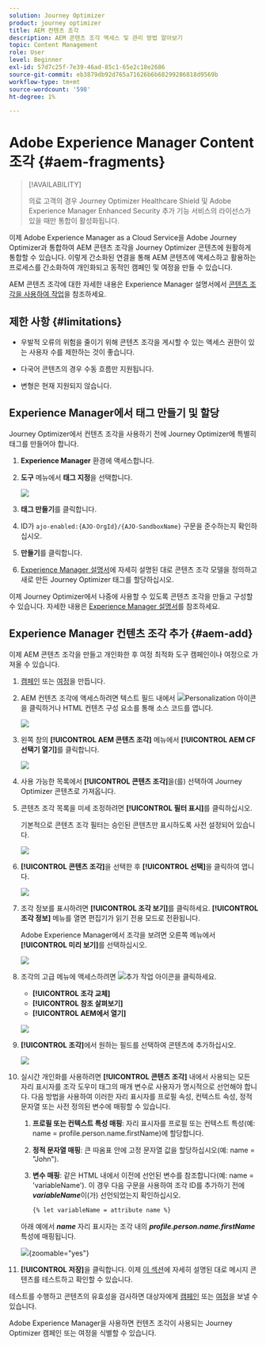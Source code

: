 ```yaml
---
solution: Journey Optimizer
product: journey optimizer
title: AEM 컨텐츠 조각
description: AEM 콘텐츠 조각 액세스 및 관리 방법 알아보기
topic: Content Management
role: User
level: Beginner
exl-id: 57d7c25f-7e39-46ad-85c1-65e2c18e2686
source-git-commit: eb3879db92d765a71626b6b68299286818d9569b
workflow-type: tm+mt
source-wordcount: '598'
ht-degree: 1%

---
```


# Adobe Experience Manager Content 조각 {#aem-fragments}

>[!AVAILABILITY]
>
> 의료 고객의 경우 Journey Optimizer Healthcare Shield 및 Adobe Experience Manager Enhanced Security 추가 기능 서비스의 라이선스가 있을 때만 통합이 활성화됩니다.

이제 Adobe Experience Manager as a Cloud Service을 Adobe Journey Optimizer과 통합하여 AEM 콘텐츠 조각을 Journey Optimizer 콘텐츠에 원활하게 통합할 수 있습니다. 이렇게 간소화된 연결을 통해 AEM 콘텐츠에 액세스하고 활용하는 프로세스를 간소화하여 개인화되고 동적인 캠페인 및 여정을 만들 수 있습니다.

AEM 콘텐츠 조각에 대한 자세한 내용은 Experience Manager 설명서에서 [콘텐츠 조각을 사용하여 작업](https://experienceleague.adobe.com/ko/docs/experience-manager-cloud-service/content/sites/administering/content-fragments/overview)을 참조하세요.

## 제한 사항 {#limitations}

* 우발적 오류의 위험을 줄이기 위해 콘텐츠 조각을 게시할 수 있는 액세스 권한이 있는 사용자 수를 제한하는 것이 좋습니다.

* 다국어 콘텐츠의 경우 수동 흐름만 지원됩니다.

* 변형은 현재 지원되지 않습니다.

## Experience Manager에서 태그 만들기 및 할당

Journey Optimizer에서 컨텐츠 조각을 사용하기 전에 Journey Optimizer에 특별히 태그를 만들어야 합니다.

1. **Experience Manager** 환경에 액세스합니다.

1. **도구** 메뉴에서 **태그 지정**&#x200B;을 선택합니다.

   ![](assets/do-not-localize/aem_tag_1.png)

1. **태그 만들기**&#x200B;를 클릭합니다.

1. ID가 `ajo-enabled:{AJO-OrgId}/{AJO-SandboxName}` 구문을 준수하는지 확인하십시오.

1. **만들기**&#x200B;를 클릭합니다.

1. [Experience Manager 설명서](https://experienceleague.adobe.com/ko/docs/experience-manager-cloud-service/content/sites/administering/content-fragments/content-fragment-models)에 자세히 설명된 대로 콘텐츠 조각 모델을 정의하고 새로 만든 Journey Optimizer 태그를 할당하십시오.

이제 Journey Optimizer에서 나중에 사용할 수 있도록 콘텐츠 조각을 만들고 구성할 수 있습니다. 자세한 내용은 [Experience Manager 설명서](https://experienceleague.adobe.com/ko/docs/experience-manager-cloud-service/content/sites/administering/content-fragments/managing)를 참조하세요.

## Experience Manager 컨텐츠 조각 추가 {#aem-add}

이제 AEM 콘텐츠 조각을 만들고 개인화한 후 여정 최적화 도구 캠페인이나 여정으로 가져올 수 있습니다.

1. [캠페인](../campaigns/create-campaign.md) 또는 [여정](../building-journeys/journey-gs.md)을 만듭니다.

1. AEM 컨텐츠 조각에 액세스하려면 텍스트 필드 내에서 ![Personalization 아이콘](assets/do-not-localize/Smock_PersonalizationField_18_N.svg)을 클릭하거나 HTML 컨텐츠 구성 요소를 통해 소스 코드를 엽니다.

   ![](assets/aem_campaign_2.png)

1. 왼쪽 창의 **[!UICONTROL AEM 콘텐츠 조각]** 메뉴에서 **[!UICONTROL AEM CF 선택기 열기]**&#x200B;를 클릭합니다.

   ![](assets/aem_campaign_3.png)

1. 사용 가능한 목록에서 **[!UICONTROL 콘텐츠 조각]**&#x200B;을(를) 선택하여 Journey Optimizer 콘텐츠로 가져옵니다.

1. 콘텐츠 조각 목록을 미세 조정하려면 **[!UICONTROL 필터 표시]**&#x200B;를 클릭하십시오.

   기본적으로 콘텐츠 조각 필터는 승인된 콘텐츠만 표시하도록 사전 설정되어 있습니다.

   ![](assets/aem_campaign_4.png)

1. **[!UICONTROL 콘텐츠 조각]**&#x200B;을 선택한 후 **[!UICONTROL 선택]**&#x200B;을 클릭하여 엽니다.

   ![](assets/aem_campaign_5.png)

1. 조각 정보를 표시하려면 **[!UICONTROL 조각 보기]**&#x200B;를 클릭하세요. **[!UICONTROL 조각 정보]** 메뉴를 열면 편집기가 읽기 전용 모드로 전환됩니다.

   Adobe Experience Manager에서 조각을 보려면 오른쪽 메뉴에서 **[!UICONTROL 미리 보기]**&#x200B;를 선택하십시오.

   ![](assets/aem_campaign_7.png)

1. 조각의 고급 메뉴에 액세스하려면 ![추가 작업 아이콘](assets/do-not-localize/Smock_MoreSmallList_18_N.svg)을 클릭하세요.

   * **[!UICONTROL 조각 교체]**
   * **[!UICONTROL 참조 살펴보기]**
   * **[!UICONTROL AEM에서 열기]**

   ![](assets/aem_campaign_8.png)

1. **[!UICONTROL 조각]**&#x200B;에서 원하는 필드를 선택하여 콘텐츠에 추가하십시오.
   <!--
    Note that if you choose to copy the value, any future updates to the Content Fragment will not be reflected in your campaign or journey. However, using dynamic placeholders ensures real-time updates.-->

   ![](assets/aem_campaign_6.png)

1. 실시간 개인화를 사용하려면 **[!UICONTROL 콘텐츠 조각]** 내에서 사용되는 모든 자리 표시자를 조각 도우미 태그의 매개 변수로 사용자가 명시적으로 선언해야 합니다. 다음 방법을 사용하여 이러한 자리 표시자를 프로필 속성, 컨텍스트 속성, 정적 문자열 또는 사전 정의된 변수에 매핑할 수 있습니다.

   1. **프로필 또는 컨텍스트 특성 매핑**: 자리 표시자를 프로필 또는 컨텍스트 특성(예: name = profile.person.name.firstName)에 할당합니다.

   1. **정적 문자열 매핑**: 큰 따옴표 안에 고정 문자열 값을 할당하십시오(예: name = &quot;John&quot;).

   1. **변수 매핑**: 같은 HTML 내에서 이전에 선언된 변수를 참조합니다(예: name = &#39;variableName&#39;).
이 경우 다음 구문을 사용하여 조각 ID를 추가하기 전에 **_variableName_**&#x200B;이(가) 선언되었는지 확인하십시오.

      ```html
      {% let variableName = attribute name %} 
      ```

   아래 예에서 **_name_** 자리 표시자는 조각 내의 **_profile.person.name.firstName_** 특성에 매핑됩니다.

   ![](assets/aem_campaign_9.png){zoomable="yes"}


1. **[!UICONTROL 저장]**&#x200B;을 클릭합니다. 이제 [이 섹션](../content-management/preview.md)에 자세히 설명된 대로 메시지 콘텐츠를 테스트하고 확인할 수 있습니다.

테스트를 수행하고 콘텐츠의 유효성을 검사하면 대상자에게 [캠페인](../campaigns/review-activate-campaign.md) 또는 [여정](../building-journeys/publishing-the-journey.md)을 보낼 수 있습니다.

Adobe Experience Manager을 사용하면 컨텐츠 조각이 사용되는 Journey Optimizer 캠페인 또는 여정을 식별할 수 있습니다.
